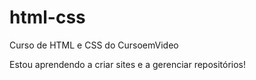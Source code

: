 # html-css
 Curso de HTML e CSS do CursoemVideo

 Estou aprendendo a criar sites e a gerenciar repositórios!